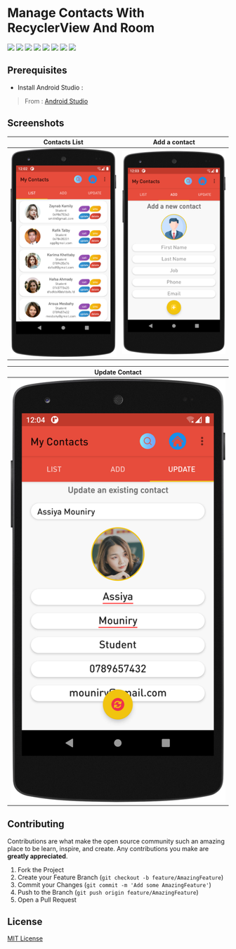 # Manage Contacts With RecyclerView And Room
>

![](https://img.shields.io/badge/license-MIT-blue)
![](https://img.shields.io/badge/version-1.0.0-orange)
![](https://img.shields.io/badge/appcompat-1.4.1-green)
![](https://img.shields.io/badge/constraintlayout-2.1.3-purple)
![](https://img.shields.io/badge/picasso-2.71828-red)
![](https://img.shields.io/badge/circleimageview-3.1.0-green)
![](https://img.shields.io/badge/android-image-cropper-2.8.0-orange)
![](https://img.shields.io/badge/android-room-runtime-2.4.2-orange)


## Prerequisites

- Install Android Studio :
> From : [Android Studio](https://developer.android.com/studio)

## Screenshots
| Contacts List | Add a contact |
| :---: | :---: |
| ![](Screenshot1.png) | ![](Screenshot2.png) |

| Update Contact  |
| :---: |
| ![](Screenshot3.png)|



## Contributing

Contributions are what make the open source community such an amazing place to be learn, inspire, and create. Any contributions you make are **greatly appreciated**.

1. Fork the Project
2. Create your Feature Branch (`git checkout -b feature/AmazingFeature`)
3. Commit your Changes (`git commit -m 'Add some AmazingFeature'`)
4. Push to the Branch (`git push origin feature/AmazingFeature`)
5. Open a Pull Request

## License
[MIT License](https://choosealicense.com/licenses/mit/)
